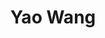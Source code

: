 ---
# Display name

title: Yao Wang
user_groups: ["Current Master Students"]



organizations:
- name: 2019- 

Interests:
- Data Science

---
